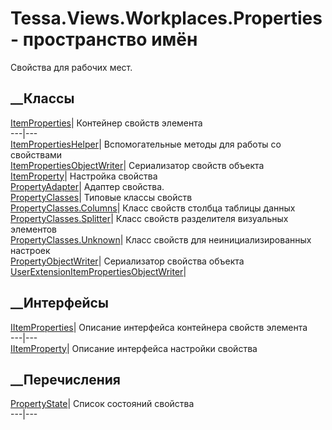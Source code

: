 # Tessa.Views.Workplaces.Properties - пространство имён
Свойства для рабочих мест.
##  __Классы
[ItemProperties](T_Tessa_Views_Workplaces_Properties_ItemProperties.htm)|
Контейнер свойств элемента  
---|---  
[ItemPropertiesHelper](T_Tessa_Views_Workplaces_Properties_ItemPropertiesHelper.htm)|
Вспомогательные методы для работы со свойствами  
[ItemPropertiesObjectWriter](T_Tessa_Views_Workplaces_Properties_ItemPropertiesObjectWriter.htm)|
Сериализатор свойств объекта  
[ItemProperty](T_Tessa_Views_Workplaces_Properties_ItemProperty.htm)|
Настройка свойства  
[PropertyAdapter<TValue>](T_Tessa_Views_Workplaces_Properties_PropertyAdapter_1.htm)|
Адаптер свойства.  
[PropertyClasses](T_Tessa_Views_Workplaces_Properties_PropertyClasses.htm)|
Типовые классы свойств  
[PropertyClasses.Columns](T_Tessa_Views_Workplaces_Properties_PropertyClasses_Columns.htm)|
Класс свойств столбца таблицы данных  
[PropertyClasses.Splitter](T_Tessa_Views_Workplaces_Properties_PropertyClasses_Splitter.htm)|
Класс свойств разделителя визуальных элементов  
[PropertyClasses.Unknown](T_Tessa_Views_Workplaces_Properties_PropertyClasses_Unknown.htm)|
Класс свойств для неинициализированных настроек  
[PropertyObjectWriter](T_Tessa_Views_Workplaces_Properties_PropertyObjectWriter.htm)|
Сериализатор свойства объекта  
[UserExtensionItemPropertiesObjectWriter](T_Tessa_Views_Workplaces_Properties_UserExtensionItemPropertiesObjectWriter.htm)|  
## __Интерфейсы
[IItemProperties](T_Tessa_Views_Workplaces_Properties_IItemProperties.htm)|
Описание интерфейса контейнера свойств элемента  
---|---  
[IItemProperty](T_Tessa_Views_Workplaces_Properties_IItemProperty.htm)|
Описание интерфейса настройки свойства  
## __Перечисления
[PropertyState](T_Tessa_Views_Workplaces_Properties_PropertyState.htm)|
Список состояний свойства  
---|---
